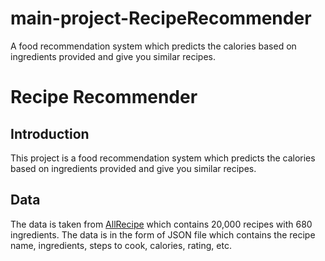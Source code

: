 # main-project-RecipeRecommender
A food recommendation system which predicts the calories based on ingredients provided and give you similar recipes.

# Recipe Recommender

## Introduction

This project is a food recommendation system which predicts the calories based on ingredients provided and give you similar recipes.

## Data

The data is taken from [AllRecipe](https://www.allrecipes.com/) which contains 20,000 recipes with 680 ingredients. The data is in the form of JSON file which contains the recipe name, ingredients, steps to cook, calories, rating, etc.